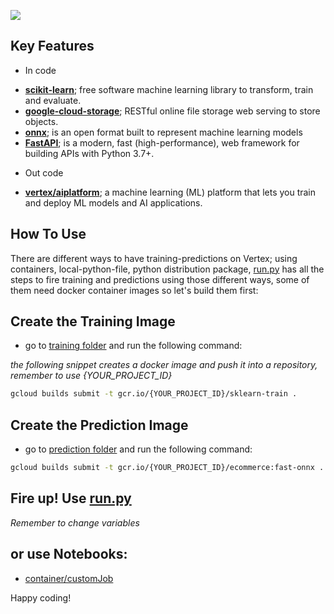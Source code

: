 
<a href="https://cloud.google.com/python/docs/reference/aiplatform/latest/google.cloud.aiplatform"><img src="https://img.shields.io/badge/aiplatform-1.22.0-blue"/></a>


## Key Features

- In code

* [**scikit-learn**](https://scikit-learn.org/stable/); free software machine learning library to transform, train and evaluate.
* [**google-cloud-storage**](https://cloud.google.com/storage/docs/reference/libraries); RESTful online file storage web serving to store objects.
* [**onnx**](https://onnx.ai/); is an open format built to represent machine learning models
* [**FastAPI**](https://fastapi.tiangolo.com/); is a modern, fast (high-performance), web framework for building APIs with Python 3.7+.
 
 - Out code

 * [**vertex/aiplatform**](https://cloud.google.com/python/docs/reference/aiplatform/latest/google.cloud.aiplatform); a machine learning (ML) platform that lets you train and deploy ML models and AI applications.

## How To Use 

There are different ways to have training-predictions on Vertex; using containers, local-python-file, python distribution package, [run.py](./run.py) has all the steps to fire training and predictions using those different ways, some of them need docker container images so let's build them first:

## Create the Training Image

- go to [training folder](./training) and run the following command:

*the following snippet creates a docker image and push it into a repository, remember to use {YOUR_PROJECT_ID}*

```bash
gcloud builds submit -t gcr.io/{YOUR_PROJECT_ID}/sklearn-train .
```

## Create the Prediction Image

- go to [prediction folder](./prediction) and run the following command:

```bash
gcloud builds submit -t gcr.io/{YOUR_PROJECT_ID}/ecommerce:fast-onnx .
```

## Fire up! Use [run.py](./run.py)

*Remember to change variables*

## or use Notebooks:

- [container/customJob](./container.ipynb)


Happy coding!
